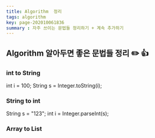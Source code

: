 ```yaml
---
title: Algorithm  정리
tags: algorithm
key: page-202010061836
summary : 자주 쓰이는 문법들 정리하기 + 계속 추가하기
---
```

## Algorithm 알아두면 좋은 문법들 정리 :pencil2: :thumbsup:

### int to String 
int i = 100;
String s = Integer.toString(i);

### String to int 
String s = "123";
int i = Integer.parseInt(s);

### Array to List
